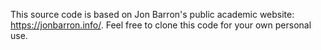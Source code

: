 This source code is based on Jon Barron's public academic website: https://jonbarron.info/. Feel free to clone this code for your own personal use.
